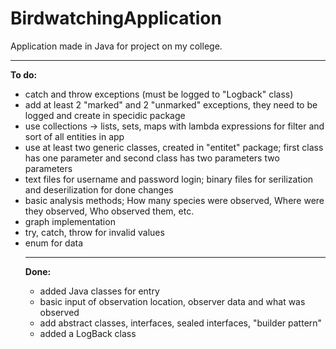 # BirdwatchingApplication
Application made in Java for project on my college.<br>
<hr>
<b>To do: </b>
<ul>
<li> catch and throw exceptions (must be logged to "Logback" class)
<li> add at least 2 "marked" and 2 "unmarked" exceptions, they need to be logged and create in specidic package
<li> use collections -> lists, sets, maps with lambda expressions for filter and sort of all entities in app
<li> use at least two generic classes, created in "entitet" package; first class has one parameter and second class has two parameters two parameters
<li> text files for username and password login; binary files for serilization and deserilization for done changes

<li> basic analysis methods; How many species were observed, Where were they observed, Who observed them, etc.
<li> graph implementation
<li> try, catch, throw for invalid values
<li> enum for data
</li>
<hr>
<b>Done:</b>
<ul>
<li>added Java classes for entry
<li>basic input of observation location, observer data and what was observed
<li> add abstract classes, interfaces, sealed interfaces, "builder pattern"
<li> added a LogBack class
</ul>
